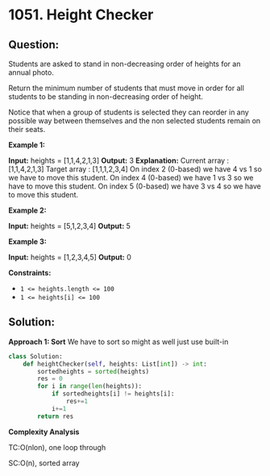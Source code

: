 
# 1051. Height Checker

  

  

## Question:


Students are asked to stand in non-decreasing order of heights for an annual photo.

Return the minimum number of students that must move in order for all students to be standing in non-decreasing order of height.

Notice that when a group of students is selected they can reorder in any possible way between themselves and the non selected students remain on their seats.

**Example 1:**

**Input:** heights = [1,1,4,2,1,3]
**Output:** 3
**Explanation:** 
Current array : [1,1,4,2,1,3]
Target array  : [1,1,1,2,3,4]
On index 2 (0-based) we have 4 vs 1 so we have to move this student.
On index 4 (0-based) we have 1 vs 3 so we have to move this student.
On index 5 (0-based) we have 3 vs 4 so we have to move this student.

**Example 2:**

**Input:** heights = [5,1,2,3,4]
**Output:** 5

**Example 3:**

**Input:** heights = [1,2,3,4,5]
**Output:** 0

**Constraints:**

-   `1 <= heights.length <= 100`
-   `1 <= heights[i] <= 100`
## Solution:

  

**Approach 1: Sort**
We have to sort so might as well just use built-in
```python
class Solution:
    def heightChecker(self, heights: List[int]) -> int:
        sortedheights = sorted(heights)
        res = 0
        for i in range(len(heights)):
            if sortedheights[i] != heights[i]:
                res+=1
            i+=1
        return res
```

**Complexity Analysis**

TC:O(nlon), one loop through
  

SC:O(n), sorted array